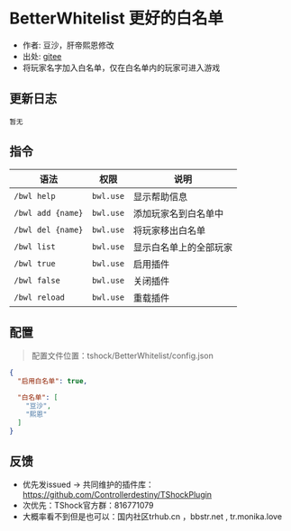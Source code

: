 # BetterWhitelist 更好的白名单

- 作者: 豆沙，肝帝熙恩修改
- 出处: [gitee](https://gitee.com/Crafty/BetterWhitelist)
- 将玩家名字加入白名单，仅在白名单内的玩家可进入游戏

## 更新日志

```
暂无
```

## 指令
| 语法                 | 权限     |          说明          |
| -------------------- | -------- | --------------------- |
| `/bwl help`          | `bwl.use`| 显示帮助信息           |
| `/bwl add {name}`    | `bwl.use`| 添加玩家名到白名单中   |
| `/bwl del {name}`    | `bwl.use`| 将玩家移出白名单       |
| `/bwl list`          | `bwl.use`| 显示白名单上的全部玩家 |
| `/bwl true`          | `bwl.use`| 启用插件               |
| `/bwl false`         | `bwl.use`| 关闭插件               |
| `/bwl reload`        | `bwl.use`| 重载插件               |

## 配置
> 配置文件位置：tshock/BetterWhitelist/config.json
```json
{
  "启用白名单": true,

  "白名单": [
	"豆沙",
	"熙恩"
  ]
}
```
## 反馈
- 优先发issued -> 共同维护的插件库：https://github.com/Controllerdestiny/TShockPlugin
- 次优先：TShock官方群：816771079
- 大概率看不到但是也可以：国内社区trhub.cn ，bbstr.net , tr.monika.love
